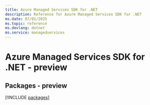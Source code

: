 ```yaml
---
title: Azure Managed Services SDK for .NET
description: Reference for Azure Managed Services SDK for .NET
ms.date: 07/01/2025
ms.topic: reference
ms.devlang: dotnet
ms.service: managedservices
---
```

# Azure Managed Services SDK for .NET - preview
## Packages - preview
[!INCLUDE [packages](managed-services-index.md)]